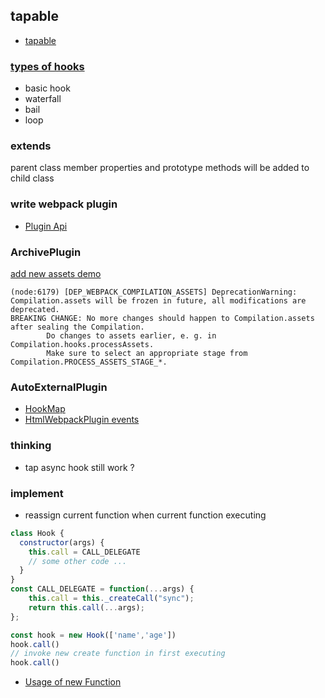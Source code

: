 
## tapable

* [tapable](https://github.com/webpack/tapable)

### [types of hooks](https://github.com/webpack/tapable#hook-types)
* basic hook
* waterfall
* bail
* loop

### extends

parent class member properties and prototype methods will be added to child class

### write webpack plugin
* [Plugin Api](https://webpack.js.org/api/plugins/)
### ArchivePlugin

[add new assets demo](https://github.com/jantimon/html-webpack-plugin/blob/d5ce5a8f2d12a2450a65ec51c285dd54e36cd921/index.js?_pjax=%23js-repo-pjax-container%2C%20div%5Bitemtype%3D%22http%3A%2F%2Fschema.org%2FSoftwareSourceCode%22%5D%20main%2C%20%5Bdata-pjax-container%5D#L215-L223)

 ```text
 (node:6179) [DEP_WEBPACK_COMPILATION_ASSETS] DeprecationWarning: Compilation.assets will be frozen in future, all modifications are deprecated.
 BREAKING CHANGE: No more changes should happen to Compilation.assets after sealing the Compilation.
         Do changes to assets earlier, e. g. in Compilation.hooks.processAssets.
         Make sure to select an appropriate stage from Compilation.PROCESS_ASSETS_STAGE_*.
 ```
### AutoExternalPlugin

* [HookMap](https://github.com/webpack/tapable#hookmap)
* [HtmlWebpackPlugin events](https://github.com/jantimon/html-webpack-plugin#events)
  
### thinking 
* tap async hook still work ?

### implement
* reassign current function when current function executing 
```js
class Hook {
  constructor(args) {
    this.call = CALL_DELEGATE
    // some other code ...
  }
}
const CALL_DELEGATE = function(...args) {
	this.call = this._createCall("sync");
	return this.call(...args);
};

const hook = new Hook(['name','age'])
hook.call()
// invoke new create function in first executing
hook.call()
```
* [Usage of new Function](https://tc39.es/ecma262/multipage/fundamental-objects.html#sec-function-p1-p2-pn-body)
